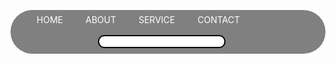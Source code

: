    <style>
.navbar{
background-color:gray;
border-radius: 50px;
}
.navbar ul{
overflow: auto;
}
.navbar li{
float:left;
list-style:none;
margin: 7px 15px;
}

.navbar li a{
padding: 3px 3px;
text-decoration: none;
color: white;
}
.navbar li a:hover{
color:black
}
.search{
float: right;
color:white;
padding:9px 160px;
}

.navbar input{
border:2px solid black;
border-radius:10px;
padding:1px 100px;
width:200px;
}

      </style>

</head>
<body>
         <header>
                 <nav class="navbar">  
<ul>
    <li><a href="#">HOME</a></li>
    <li><a href="#">ABOUT</a></li>
    <li><a href="#">SERVICE</a></li>
    <li><a href="#">CONTACT</a></li>
<br>
<div class="search">
<input type="text" name="search" id="search" placeholder="Search This website">
</div>
</ul>
                 </nav>    
         </header> 
